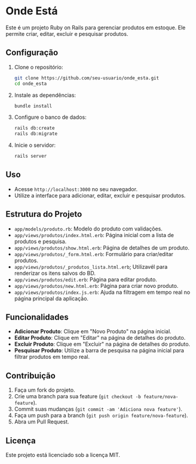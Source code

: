 # Onde Está

Este é um projeto Ruby on Rails para gerenciar produtos em estoque. Ele permite criar, editar, excluir e pesquisar produtos.

## Configuração

1. Clone o repositório:
    ```sh
    git clone https://github.com/seu-usuario/onde_esta.git
    cd onde_esta
    ```

2. Instale as dependências:
    ```sh
    bundle install
    ```

3. Configure o banco de dados:
    ```sh
    rails db:create
    rails db:migrate
    ```

4. Inicie o servidor:
    ```sh
    rails server
    ```

## Uso

- Acesse `http://localhost:3000` no seu navegador.
- Utilize a interface para adicionar, editar, excluir e pesquisar produtos.

## Estrutura do Projeto

- `app/models/produto.rb`: Modelo do produto com validações.
- `app/views/produtos/index.html.erb`: Página inicial com a lista de produtos e pesquisa.
- `app/views/produtos/show.html.erb`: Página de detalhes de um produto.
- `app/views/produtos/_form.html.erb`: Formulário para criar/editar produtos.
- `app/views/produtos/_produtos_lista.html.erb`; Utilizavél para renderizar os itens salvos do BD.
- `app/views/produtos/edit.erb`: Página para editar produto.
- `app/views/produtos/new.html.erb`: Página para criar novo produto.
- `app/views/produtos/index.js.erb`: Ajuda na filtragem em tempo real no página principal da aplicação.

## Funcionalidades

- **Adicionar Produto**: Clique em "Novo Produto" na página inicial.
- **Editar Produto**: Clique em "Editar" na página de detalhes do produto.
- **Excluir Produto**: Clique em "Excluir" na página de detalhes do produto.
- **Pesquisar Produto**: Utilize a barra de pesquisa na página inicial para filtrar produtos em tempo real.

## Contribuição

1. Faça um fork do projeto.
2. Crie uma branch para sua feature (`git checkout -b feature/nova-feature`).
3. Commit suas mudanças (`git commit -am 'Adiciona nova feature'`).
4. Faça um push para a branch (`git push origin feature/nova-feature`).
5. Abra um Pull Request.

## Licença

Este projeto está licenciado sob a licença MIT.
